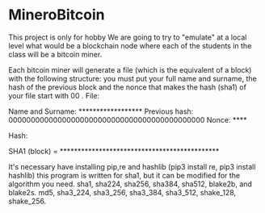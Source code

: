 # MineroBitcoin
This project is only for hobby
We are going to try to "emulate" at a local level what would be a blockchain node where each of the students in the class will be a bitcoin miner.

Each bitcoin miner will generate a file (which is the equivalent of a block) with the following structure: you must put your full name and surname, the hash of the previous block and the nonce that makes the hash (sha1) of your file start with 00 .
File:

Name and Surname: ******************
Previous hash: 00000000000000000000000000000000000000000000
Nonce: ****

Hash:

SHA1 (block) = *********************************************

It's necessary have installing pip,re and hashlib (pip3 install re, pip3 install hashlib)
this program is written for sha1, but it can be modified for the algorithm you need.
sha1, sha224, sha256, sha384, sha512, blake2b, and blake2s. md5, sha3_224, sha3_256, 
sha3_384, sha3_512, shake_128, shake_256.
